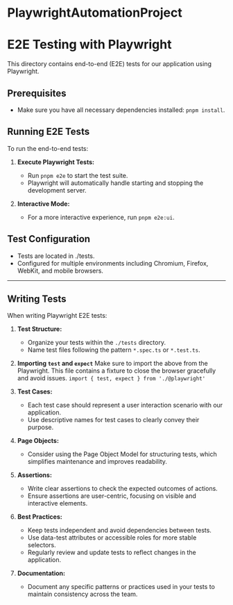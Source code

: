 # PlaywrightAutomationProject
# E2E Testing with Playwright

This directory contains end-to-end (E2E) tests for our application using Playwright.

## Prerequisites

- Make sure you have all necessary dependencies installed: `pnpm install`.


## Running E2E Tests

To run the end-to-end tests:

1. **Execute Playwright Tests:**
   - Run `pnpm e2e` to start the test suite.
   - Playwright will automatically handle starting and stopping the development server.

2. **Interactive Mode:**
   - For a more interactive experience, run `pnpm e2e:ui`.


## Test Configuration

- Tests are located in ./tests.
- Configured for multiple environments including Chromium, Firefox, WebKit, and mobile browsers.


---

## Writing Tests

When writing Playwright E2E tests:

1. **Test Structure:**
   - Organize your tests within the `./tests` directory.
   - Name test files following the pattern `*.spec.ts` or `*.test.ts`.

2. **Importing `test` and `expect`**
    Make sure to import the above from the  Playwright.
    This file contains a fixture to close the browser gracefully and avoid issues.
    `import { test, expect } from './@playwright'`

2. **Test Cases:**
   - Each test case should represent a user interaction scenario with our application.
   - Use descriptive names for test cases to clearly convey their purpose.

3. **Page Objects:**
   - Consider using the Page Object Model for structuring tests, which simplifies maintenance and improves readability.

4. **Assertions:**
   - Write clear assertions to check the expected outcomes of actions.
   - Ensure assertions are user-centric, focusing on visible and interactive elements.

5. **Best Practices:**
   - Keep tests independent and avoid dependencies between tests.
   - Use data-test attributes or accessible roles for more stable selectors.
   - Regularly review and update tests to reflect changes in the application.

6. **Documentation:**
   - Document any specific patterns or practices used in your tests to maintain consistency across the team.

